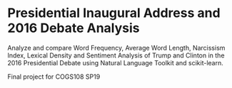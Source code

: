 # Presidential Inaugural Address and 2016 Debate Analysis

Analyze and compare Word Frequency, Average Word Length, Narcissism Index, Lexical Density and Sentiment Analysis
of Trump and Clinton in the 2016 Presidential Debate using Natural Language Toolkit and scikit-learn.

Final project for COGS108 SP19
